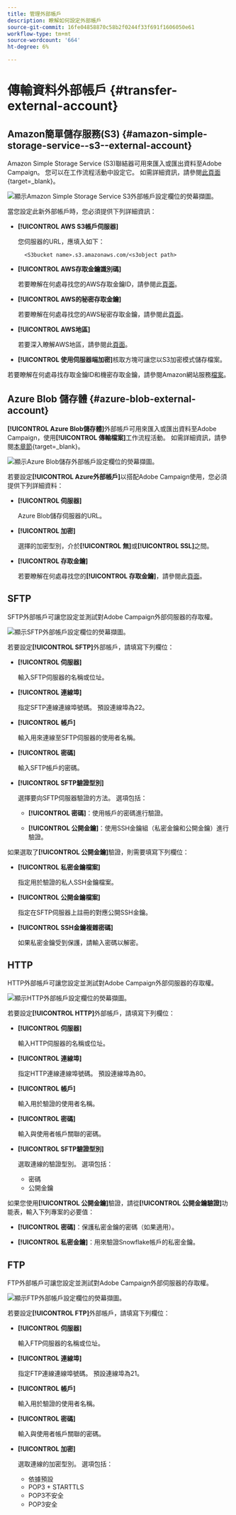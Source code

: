 ```yaml
---
title: 管理外部帳戶
description: 瞭解如何設定外部帳戶
source-git-commit: 16fe04858870c58b2f0244f33f691f1606050e61
workflow-type: tm+mt
source-wordcount: '664'
ht-degree: 6%

---
```


# 傳輸資料外部帳戶 {#transfer-external-account}

## Amazon簡單儲存服務(S3) {#amazon-simple-storage-service--s3--external-account}

Amazon Simple Storage Service (S3)聯結器可用來匯入或匯出資料至Adobe Campaign。 您可以在工作流程活動中設定它。 如需詳細資訊，請參閱[此頁面](https://experienceleague.adobe.com/en/docs/campaign-web/v8/wf/design-workflows/transfer-file){target=_blank}。

![顯示Amazon Simple Storage Service S3外部帳戶設定欄位的熒幕擷圖。](assets/external-AWS.png)

當您設定此新外部帳戶時，您必須提供下列詳細資訊：

* **[!UICONTROL AWS S3帳戶伺服器]**

  您伺服器的URL，應填入如下：

  `  <S3bucket name>.s3.amazonaws.com/<s3object path>`

* **[!UICONTROL AWS存取金鑰識別碼]**

  若要瞭解在何處尋找您的AWS存取金鑰ID，請參閱此[頁面](https://docs.aws.amazon.com/general/latest/gr/aws-sec-cred-types.html#access-keys-and-secret-access-keys)。

* **[!UICONTROL AWS的秘密存取金鑰]**

  若要瞭解在何處尋找您的AWS秘密存取金鑰，請參閱此[頁面](https://aws.amazon.com/fr/blogs/security/wheres-my-secret-access-key/)。

* **[!UICONTROL AWS地區]**

  若要深入瞭解AWS地區，請參閱此[頁面](https://aws.amazon.com/about-aws/global-infrastructure/regions_az/)。

* **[!UICONTROL 使用伺服器端加密]**&#x200B;核取方塊可讓您以S3加密模式儲存檔案。

若要瞭解在何處尋找存取金鑰ID和機密存取金鑰，請參閱Amazon網站服務[檔案](https://docs.aws.amazon.com/general/latest/gr/aws-sec-cred-types.html#access-keys-and-secret-access-keys)。

## Azure Blob 儲存體 {#azure-blob-external-account}

**[!UICONTROL Azure Blob儲存體]**&#x200B;外部帳戶可用來匯入或匯出資料至Adobe Campaign，使用&#x200B;**[!UICONTROL 傳輸檔案]**&#x200B;工作流程活動。 如需詳細資訊，請參閱[本章節](https://experienceleague.adobe.com/en/docs/campaign-web/v8/wf/design-workflows/transfer-file){target=_blank}。

![顯示Azure Blob儲存外部帳戶設定欄位的熒幕擷圖。](assets/external-azure.png)

若要設定&#x200B;**[!UICONTROL Azure外部帳戶]**&#x200B;以搭配Adobe Campaign使用，您必須提供下列詳細資料：

* **[!UICONTROL 伺服器]**

  Azure Blob儲存伺服器的URL。

* **[!UICONTROL 加密]**

  選擇的加密型別，介於&#x200B;**[!UICONTROL 無]**&#x200B;或&#x200B;**[!UICONTROL SSL]**&#x200B;之間。

* **[!UICONTROL 存取金鑰]**

  若要瞭解在何處尋找您的&#x200B;**[!UICONTROL 存取金鑰]**，請參閱此[頁面](https://docs.microsoft.com/en-us/azure/storage/common/storage-account-keys-manage?tabs=azure-portal)。

## SFTP

SFTP外部帳戶可讓您設定並測試對Adobe Campaign外部伺服器的存取權。

![顯示SFTP外部帳戶設定欄位的熒幕擷圖。](assets/ext-account-sftp.png)

若要設定&#x200B;**[!UICONTROL SFTP]**&#x200B;外部帳戶，請填寫下列欄位：

* **[!UICONTROL 伺服器]**

  輸入SFTP伺服器的名稱或位址。

* **[!UICONTROL 連線埠]**

  指定SFTP連線連線埠號碼。 預設連線埠為22。

* **[!UICONTROL 帳戶]**

  輸入用來連線至SFTP伺服器的使用者名稱。

* **[!UICONTROL 密碼]**

  輸入SFTP帳戶的密碼。

* **[!UICONTROL SFTP驗證型別]**

  選擇要向SFTP伺服器驗證的方法。 選項包括：

   * **[!UICONTROL 密碼]**：使用帳戶的密碼進行驗證。

   * **[!UICONTROL 公開金鑰]**：使用SSH金鑰組（私密金鑰和公開金鑰）進行驗證。

如果選取了&#x200B;**[!UICONTROL 公開金鑰]**&#x200B;驗證，則需要填寫下列欄位：

* **[!UICONTROL 私密金鑰檔案]**

  指定用於驗證的私人SSH金鑰檔案。

* **[!UICONTROL 公開金鑰檔案]**

  指定在SFTP伺服器上註冊的對應公開SSH金鑰。

* **[!UICONTROL SSH金鑰複雜密碼]**

  如果私密金鑰受到保護，請輸入密碼以解密。

## HTTP

HTTP外部帳戶可讓您設定並測試對Adobe Campaign外部伺服器的存取權。

![顯示HTTP外部帳戶設定欄位的熒幕擷圖。](assets/ext-account-http.png)

若要設定&#x200B;**[!UICONTROL HTTP]**&#x200B;外部帳戶，請填寫下列欄位：

* **[!UICONTROL 伺服器]**

  輸入HTTP伺服器的名稱或位址。

* **[!UICONTROL 連線埠]**

  指定HTTP連線連線埠號碼。 預設連線埠為80。

* **[!UICONTROL 帳戶]**

  輸入用於驗證的使用者名稱。

* **[!UICONTROL 密碼]**

  輸入與使用者帳戶關聯的密碼。

* **[!UICONTROL SFTP驗證型別]**

  選取連線的驗證型別。 選項包括：

   * 密碼
   * 公開金鑰

如果您使用&#x200B;**[!UICONTROL 公開金鑰]**&#x200B;驗證，請從&#x200B;**[!UICONTROL 公開金鑰驗證]**&#x200B;功能表，輸入下列專案的必要值：

* **[!UICONTROL 密碼]**：保護私密金鑰的密碼（如果適用）。

* **[!UICONTROL 私密金鑰]**：用來驗證Snowflake帳戶的私密金鑰。



## FTP

FTP外部帳戶可讓您設定並測試對Adobe Campaign外部伺服器的存取權。

![顯示FTP外部帳戶設定欄位的熒幕擷圖。](assets/ext-account-ftp.png)

若要設定&#x200B;**[!UICONTROL FTP]**&#x200B;外部帳戶，請填寫下列欄位：

* **[!UICONTROL 伺服器]**

  輸入FTP伺服器的名稱或位址。

* **[!UICONTROL 連線埠]**

  指定FTP連線連線埠號碼。 預設連線埠為21。

* **[!UICONTROL 帳戶]**

  輸入用於驗證的使用者名稱。

* **[!UICONTROL 密碼]**

  輸入與使用者帳戶關聯的密碼。

* **[!UICONTROL 加密]**

  選取連線的加密型別。 選項包括：

   * 依據預設
   * POP3 + STARTTLS
   * POP3不安全
   * POP3安全